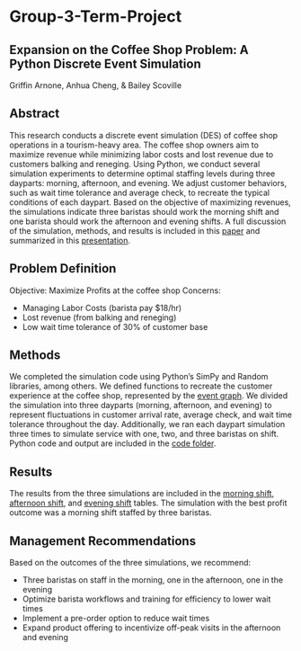 # Group-3-Term-Project
## Expansion on the Coffee Shop Problem: A Python Discrete Event Simulation
Griffin Arnone, Anhua Cheng, & Bailey Scoville
## Abstract
This research conducts a discrete event simulation (DES) of coffee shop operations in a tourism-heavy area. The coffee shop owners aim to maximize revenue while minimizing labor costs and lost revenue due to customers balking and reneging. Using Python, we conduct several simulation experiments to determine optimal staffing levels during three dayparts: morning, afternoon, and evening. We adjust customer behaviors, such as wait time tolerance and average check, to recreate the typical conditions of each daypart. Based on the objective of maximizing revenues, the simulations indicate three baristas should work the morning shift and one barista should work the afternoon and evening shifts. A full discussion of the simulation, methods, and results is included in this [paper](https://github.com/bscov/Group-3-Term-Project/blob/main/Group3_TermProjectPaper.pdf) and summarized in this [presentation](https://github.com/bscov/Group-3-Term-Project/blob/main/Group3_TermProjectSlides.pdf).
## Problem Definition
Objective: Maximize Profits at the coffee shop
Concerns:
- Managing Labor Costs (barista pay $18/hr)
- Lost revenue (from balking and reneging)
- Low wait time tolerance of 30% of customer base
## Methods
We completed the simulation code using Python’s SimPy and Random libraries, among others. We defined functions to recreate the customer experience at the coffee shop, represented by the [event graph](https://github.com/bscov/Group-3-Term-Project/blob/main/Group3_EventGraph.png). 
We divided the simulation into three dayparts (morning, afternoon, and evening) to represent fluctuations in customer arrival rate, average check, and wait time tolerance throughout the day. Additionally, we ran each daypart simulation three times to simulate service with one, two, and three baristas on shift. Python code and output are included in the [code folder](https://github.com/bscov/Group-3-Term-Project/tree/main/Code). 
## Results
The results from the three simulations are included in the [morning shift](https://github.com/bscov/Group-3-Term-Project/blob/main/Results/Group3_MorningShiftResults.png), [afternoon shift](https://github.com/bscov/Group-3-Term-Project/blob/main/Results/Group3_AfternoonShiftResults.png), and [evening shift](https://github.com/bscov/Group-3-Term-Project/blob/main/Results/Group3_EveningShiftResults.png) tables. The simulation with the best profit outcome was a morning shift staffed by three baristas. 
## Management Recommendations
Based on the outcomes of the three simulations, we recommend:
- Three baristas on staff in the morning, one in the afternoon, one in the evening
- Optimize barista workflows and training for efficiency to lower wait times
- Implement a pre-order option to reduce wait times
- Expand product offering to incentivize off-peak visits in the afternoon and evening
